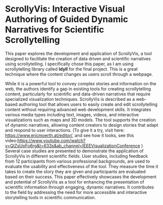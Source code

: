 ScrollyVis: Interactive Visual Authoring of Guided  Dynamic Narratives for Scientific Scrollytelling
===
This paper explores the development and application of ScrollyVis, a tool designed to facilitate the creation of data driven and scientific narratives using scrollytelling.
I specifically chose this paper, as I am using scrollytelling library called **Idyll** for the final project.
This is a great technique where the content changes as users scroll through a webpage.

While it is a powerful tool to convey complex stories and information on the web, the authors identify a gap in existing tools for creating scrollytelling content, particularly for scientific and data-driven narratives that require specialized visualization techniques.
ScrollyVis is described as a web-based authoring tool that allows users to easily create and edit scrollytelling content without requiring advanced web development skills.
It integrates various media types including text, images, videos, and interactive visualizations such as maps and 3D models.
The tool supports the creation of dynamic narratives, allowing content creators to design stories that adapt and respond to user interactions.
(To give it a try, visit here: https://www.ericmoerth.at/editor/, and see how it looks, see this video:https://www.youtube.com/watch?v=QlZsUpFo6rg&t=633s&ab_channel=IEEEVisualizationConference )
Several case studies are presented to demonstrate the application of ScrollyVis in different scientific fields.
User studies, including feedback from 12 participants from various professional backgrounds, are used to evaluate the usability and effectiveness of the tool.
They measure the time it takes to create the story they are given and participants are evaluated based on their success. 
This paper effectively showcases the development and potential of ScrollyVis as a tool for enhancing the presentation of scientific information through engaging, dynamic narratives.
It contributes to the field by addressing the need for more accessible and interactive storytelling tools in scientific communication.
